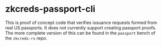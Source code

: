 # zkcreds-passport-cli

This is proof of concept code that verifies issuance requests formed from real US passports. It does not currently support creating passport proofs. The more complete version of this can be found in the `passport` bench of the `zkcreds-rs` repo.
